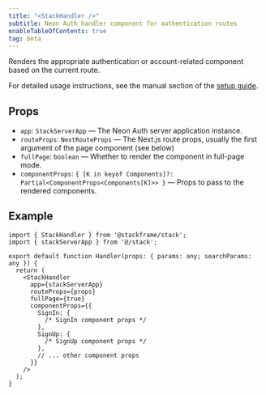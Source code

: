 ```yaml
---
title: "<StackHandler />"
subtitle: Neon Auth handler component for authentication routes
enableTableOfContents: true
tag: beta
---
```


Renders the appropriate authentication or account-related component based on the current route.

For detailed usage instructions, see the manual section of the [setup guide](/docs/neon-auth).

## Props

- `app`: `StackServerApp` — The Neon Auth server application instance.
- `routeProps`: `NextRouteProps` — The Next.js route props, usually the first argument of the page component (see below)
- `fullPage`: `boolean` — Whether to render the component in full-page mode.
- `componentProps`: `{ [K in keyof Components]?: Partial<ComponentProps<Components[K]>> }` — Props to pass to the rendered components.

## Example

```tsx title="app/handler/[...stack].tsx"
import { StackHandler } from '@stackframe/stack';
import { stackServerApp } from '@/stack';

export default function Handler(props: { params: any; searchParams: any }) {
  return (
    <StackHandler
      app={stackServerApp}
      routeProps={props}
      fullPage={true}
      componentProps={{
        SignIn: {
          /* SignIn component props */
        },
        SignUp: {
          /* SignUp component props */
        },
        // ... other component props
      }}
    />
  );
}
```
